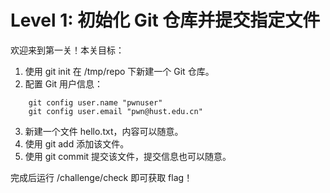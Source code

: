 # Level 1: 初始化 Git 仓库并提交指定文件

欢迎来到第一关！本关目标：

1. 使用 git init 在 /tmp/repo 下新建一个 Git 仓库。
2. 配置 Git 用户信息：
```
    git config user.name "pwnuser"
    git config user.email "pwn@hust.edu.cn"
```
3. 新建一个文件 hello.txt，内容可以随意。
4. 使用 git add 添加该文件。
5. 使用 git commit 提交该文件，提交信息也可以随意。

完成后运行 /challenge/check 即可获取 flag！